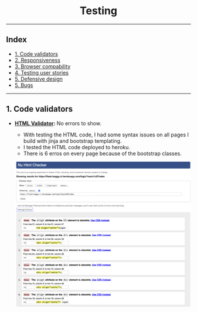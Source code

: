 <h1 align="center">Testing</h1>

---

## Index 

- <a href="#validators">1. Code validators</a>
- <a href="#responsiveness">2. Responsiveness</a>
- <a href="#browser-compatibility">3. Browser compability</a>
- <a href="#user-stories">4. Testing user stories </a>
- <a href="#defensive-design">5. Defensive design</a>
- <a href="#bugs">5. Bugs</a>

---



## 1. Code validators
 - **[HTML Validator](https://validator.w3.org/):** No errors to show.
    - With testing the HTML code, I had some syntax issues on all pages I build with jinja and bootstrap templating.
    - I tested the HTML code deployed to heroku.
    - There is 6 erros on every page because of the bootstrap classes.

    ![HTML-calidation](testing/images/html-validation.png)
